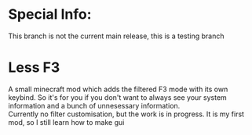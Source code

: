 # Special Info:
This branch is not the current main release, this is a testing branch
# Less F3
A small minecraft mod which adds the filtered F3 mode with its own keybind. So it's for you if you don't want to always see your system information and a bunch of unnesessary information.  
Currently no filter customisation, but the work is in progress. It is my first mod, so I still learn how to make gui
